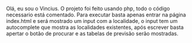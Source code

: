 Olá, eu sou o Vincius.
O projeto foi feito usando php, todo o código necessario está comentado.
Para executar basta apenas entrar na página index.html e será mostrado um input com a localidade, o input tem um autocomplete que mostra as localidades existentes, após escrever basta apertar o botão de procurar e as tabelas de previsão serão mostradas.
